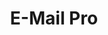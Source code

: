---
title: 'E-Mail Pro'
slug: emails-pro
sections: 'Erste Schritte, Konfiguration des E-Mail-Clients, Troubleshooting'
order: 06
---